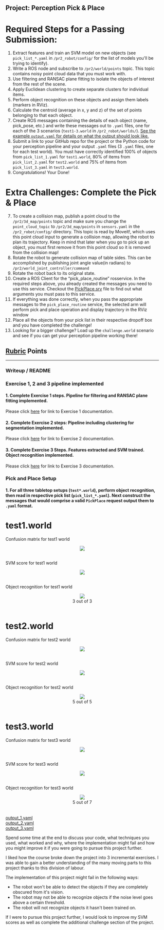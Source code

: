 ## Project: Perception Pick & Place

# Required Steps for a Passing Submission:
1. Extract features and train an SVM model on new objects (see `pick_list_*.yaml` in `/pr2_robot/config/` for the list of models you'll be trying to identify). 
2. Write a ROS node and subscribe to `/pr2/world/points` topic. This topic contains noisy point cloud data that you must work with.
3. Use filtering and RANSAC plane fitting to isolate the objects of interest from the rest of the scene.
4. Apply Euclidean clustering to create separate clusters for individual items.
5. Perform object recognition on these objects and assign them labels (markers in RViz).
6. Calculate the centroid (average in x, y and z) of the set of points belonging to that each object.
7. Create ROS messages containing the details of each object (name, pick_pose, etc.) and write these messages out to `.yaml` files, one for each of the 3 scenarios (`test1-3.world` in `/pr2_robot/worlds/`).  [See the example `output.yaml` for details on what the output should look like.](https://github.com/udacity/RoboND-Perception-Project/blob/master/pr2_robot/config/output.yaml)  
8. Submit a link to your GitHub repo for the project or the Python code for your perception pipeline and your output `.yaml` files (3 `.yaml` files, one for each test world).  You must have correctly identified 100% of objects from `pick_list_1.yaml` for `test1.world`, 80% of items from `pick_list_2.yaml` for `test2.world` and 75% of items from `pick_list_3.yaml` in `test3.world`.
9. Congratulations!  Your Done!

# Extra Challenges: Complete the Pick & Place
7. To create a collision map, publish a point cloud to the `/pr2/3d_map/points` topic and make sure you change the `point_cloud_topic` to `/pr2/3d_map/points` in `sensors.yaml` in the `/pr2_robot/config/` directory. This topic is read by Moveit!, which uses this point cloud input to generate a collision map, allowing the robot to plan its trajectory.  Keep in mind that later when you go to pick up an object, you must first remove it from this point cloud so it is removed from the collision map!
8. Rotate the robot to generate collision map of table sides. This can be accomplished by publishing joint angle value(in radians) to `/pr2/world_joint_controller/command`
9. Rotate the robot back to its original state.
10. Create a ROS Client for the “pick_place_routine” rosservice.  In the required steps above, you already created the messages you need to use this service. Checkout the [PickPlace.srv](https://github.com/udacity/RoboND-Perception-Project/tree/master/pr2_robot/srv) file to find out what arguments you must pass to this service.
11. If everything was done correctly, when you pass the appropriate messages to the `pick_place_routine` service, the selected arm will perform pick and place operation and display trajectory in the RViz window
12. Place all the objects from your pick list in their respective dropoff box and you have completed the challenge!
13. Looking for a bigger challenge?  Load up the `challenge.world` scenario and see if you can get your perception pipeline working there!

## [Rubric](https://review.udacity.com/#!/rubrics/1067/view) Points

---
### Writeup / README

### Exercise 1, 2 and 3 pipeline implemented
#### 1. Complete Exercise 1 steps. Pipeline for filtering and RANSAC plane fitting implemented.

Please click <a href="https://github.com/carldgosselin/robotics/blob/master/Project%203%20-%20RoboND-3D-Perception/Exercises%201%202%203/Exercise1%20-%20tabletop%20segmentation%20code%20and%20pics.md">here</a> for link to Exercise 1 documentation.

#### 2. Complete Exercise 2 steps: Pipeline including clustering for segmentation implemented.  

Please click <a href="https://github.com/carldgosselin/robotics/blob/master/Project%203%20-%20RoboND-3D-Perception/Exercises%201%202%203/Exercise2%20-%20Euclidean%20Clustering%20with%20ROS%20and%20PCL%20-%20code%20and%20pics.md">here</a> for link to Exercise 2 documentation.

#### 3. Complete Exercise 3 Steps.  Features extracted and SVM trained.  Object recognition implemented.

Please click <a href="https://github.com/carldgosselin/robotics/blob/master/Project%203%20-%20RoboND-3D-Perception/Exercises%201%202%203/Exercise3%20-%20object%20recognition%20code%20and%20pics.md">here</a> for link to Exercise 3 documentation.

### Pick and Place Setup

#### 1. For all three tabletop setups (`test*.world`), perform object recognition, then read in respective pick list (`pick_list_*.yaml`). Next construct the messages that would comprise a valid `PickPlace` request output them to `.yaml` format.

# test1.world

Confusion matrix for test1 world
<div align=center>
	<img src="misc_images/test_world_1.PNG">	
</div>
<br>

SVM score for test1 world
<div align=center>
	<img src="misc_images/test_world_1_svm.PNG">	
</div>
<br>

Object recognition for test1 world
<div align=center>
	<img src="misc_images/3D Perception Object Recognition 1.PNG"> <br>
	3 out of 3	
</div>
<br>

# test2.world

Confusion matrix for test2 world
<div align=center>
	<img src="misc_images/test_world_2.PNG">	
</div>
<br>

SVM score for test2 world
<div align=center>
	<img src="misc_images/test_world_2_svm.PNG">	
</div>
<br>

Object recognition for test2 world
<div align=center>
	<img src="misc_images/3D Perception Object Recognition 2.PNG"> <br>
	5 out of 5	
</div>
<br>

# test3.world

Confusion matrix for test3 world
<div align=center>
	<img src="misc_images/test_world_3.PNG">	
</div>
<br>

SVM score for test3 world
<div align=center>
	<img src="misc_images/test_world_3_svm.PNG">	
</div>
<br>

Object recognition for test3 world
<div align=center>
	<img src="misc_images/3D Perception Object Recognition 3.PNG"> <br>
	5 out of 7	
</div>
<br>
<br>
<a href="https://github.com/carldgosselin/robotics/blob/master/Project%203%20-%20RoboND-3D-Perception/output_1.yaml">output_1.yaml</a>
<br>
<a href="https://github.com/carldgosselin/robotics/blob/master/Project%203%20-%20RoboND-3D-Perception/output_2.yaml">output_2.yaml</a>
<br>
<a href="https://github.com/carldgosselin/robotics/blob/master/Project%203%20-%20RoboND-3D-Perception/output_3.yaml">output_3.yaml</a>
<br>


Spend some time at the end to discuss your code, what techniques you used, what worked and why, where the implementation might fail and how you might improve it if you were going to pursue this project further. 

I liked how the course broke down the project into 3 incremental exercises.  I was able to gain a better understanding of the many moving parts to this project thanks to this division of labour.  

The implementation of this project might fail in the following ways:<br>
- The robot won't be able to detect the objects if they are completely obscured from it's vision.<br>
- The robot may not be able to recognize objects if the noise level goes above a certain threshold. <br>
- The robot will not recognize objects it hasn't been trained on. <br>

If I were to pursue this project further, I would look to improve my SVM scores as well as complete the additional challenge section of the project.





